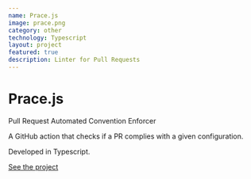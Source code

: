 ```yaml
---
name: Prace.js
image: prace.png
category: other
technology: Typescript
layout: project
featured: true
description: Linter for Pull Requests
---
```

# Prace.js

Pull Request Automated Convention Enforcer

A GitHub action that checks if a PR complies with a given configuration.

Developed in Typescript.

[See the project](https://github.com/innerspacetrainings/Prace.js)